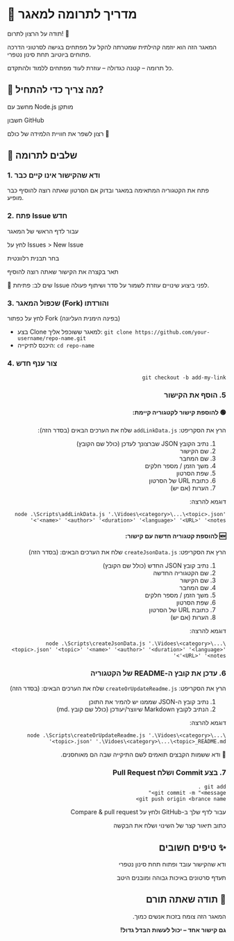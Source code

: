 ﻿# 🤝 מדריך לתרומה למאגר

תודה על הרצון לתרום! 🙏

המאגר הזה הוא יוזמה קהילתית שמטרתה להקל על מפתחים בגישה לסרטוני הדרכה פתוחים ביוטיוב תחת סינון נטפרי.

כל תרומה – קטנה כגדולה – עוזרת לעוד מפתחים ללמוד ולהתקדם.

## 🧰 מה צריך כדי להתחיל?

מחשב עם Node.js מותקן

חשבון GitHub

רצון לשפר את חוויית הלמידה של כולם 👏

## 🚦 שלבים לתרומה

### 1. ודא שהקישור אינו קיים כבר

פתח את הקטגוריה המתאימה במאגר ובדוק אם הסרטון שאתה רוצה להוסיף כבר מופיע.

### 2. פתח Issue חדש

עבור לדף הראשי של המאגר

לחץ על Issues > New Issue

בחר תבנית רלוונטית

תאר בקצרה את הקישור שאתה רוצה להוסיף

📌 שים לב: פתיחת Issue לפני ביצוע שינויים עוזרת לשמור על סדר ושיתוף פעולה.

### 3. שכפול המאגר (Fork) והורדתו

לחץ על כפתור Fork (בפינה הימנית העליונה)
<ul>
    <li>בצע Clone למאגר ששוכפל אליך:
        <code>git clone https://github.com/your-username/repo-name.git</code>
    </li>
    <li>היכנס לתיקייה: 
        <code>cd repo-name</code>
    </li>
</ul>

### 4. צור ענף חדש
<div dir="rtl"><code>git checkout -b add-my-link</code>

### 5. הוסף את הקישור
#### **🟢 להוספת קישור לקטגוריה קיימת:**
הרץ את הסקריפט: `addLinkData.js`
שלח את הערכים הבאים (בסדר הזה):

<ol dir="rtl">
    <li>נתיב הקובץ JSON שברצונך לעדכן (כולל שם הקובץ)</li>
    <li>שם הקישור</li>
    <li>שם המחבר</li>
    <li>משך הזמן / מספר חלקים</li>
    <li>שפת הסרטון</li>
    <li>כתובת URL של הסרטון</li>
    <li>הערות (אם יש)</li>
</ol>

דוגמא להרצה:

```
node .\Scripts\addLinkData.js '.\Vidoes\<category>\...\<topic>.json' '<name>' '<author>' '<duration>' '<language>' '<URL>' '<notes>'
```

<h4 dir="rtl"> 🆕 להוספת קטגוריה חדשה עם קישור:</h4>

הרץ את הסקריפט: `createJsonData.js`
שלח את הערכים הבאים: (בסדר הזה)

<ol dir="rtl">
    <li>נתיב קובץ JSON החדש (כולל שם הקובץ)</li>
    <li>שם הקטגוריה החדשה</li>
    <li>שם הקישור</li>
    <li>שם המחבר</li>
    <li>משך הזמן / מספר חלקים</li>
    <li>שפת הסרטון</li>
    <li>כתובת URL של הסרטון</li>
    <li>הערות (אם יש)</li>
</ol>

דוגמא להרצה:

```
node .\Scripts\createJsonData.js '.\Vidoes\<category>\...\<topic>.json' '<topic>' '<name>' '<author>' '<duration>' '<language>' '<URL>' '<notes>'
```


### 6. עדכן את קובץ ה-README של הקטגוריה
הרץ את הסקריפט: 
`createOrUpdateReadme.js`
שלח את הערכים הבאים: (בסדר הזה)

1. נתיב קובץ ה-JSON שממנו יש להמיר את התוכן
2. הנתיב לקובץ Markdown שיווצר/יעודכן (כולל שם קובץ .md)

דוגמא להרצה:


```
node .\Scripts\createOrUpdateReadme.js '.\Vidoes\<category>\...\<topic>.json' '.\Vidoes\<category>\...\<topic>_README.md'
```

📌 ודא ששמות הקבצים תואמים לשם התיקייה שבה הם מאוחסנים.

### 7. בצע Commit ושלח Pull Request


```
git add .
git commit -m "<message>"
git push origin <brance name>
```

עבור לדף שלך ב-GitHub ולחץ על Compare & pull request

כתוב תיאור קצר של השינוי ושלח את הבקשה

## ✨ טיפים חשובים

ודא שהקישור עובד ופתוח תחת סינון נטפרי

תעדף סרטונים באיכות גבוהה ומובנים היטב

## 👏 תודה שאתה תורם
המאגר הזה צומח בזכות אנשים כמוך.

**גם קישור אחד – יכול לעשות הבדל גדול!**
